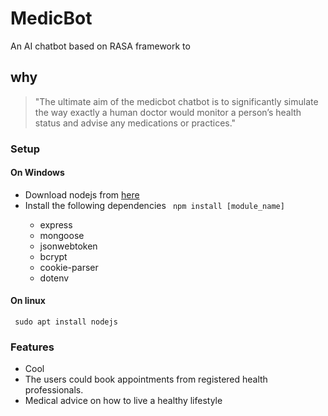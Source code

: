 # MedicBot
An AI chatbot based on RASA framework to  

## why
> "The ultimate aim of the medicbot chatbot is to significantly simulate the way exactly a human doctor would monitor a person’s health status and advise any medications or practices."

### Setup
#### On Windows
* Download nodejs from [here](https://nodejs.org/en/download/)  
* Install the following dependencies <code> npm install [module_name] </code> 
<ul><ul><li>  express  </li>
    <li>  mongoose  </li>
    <li>  jsonwebtoken  </li>
    <li>  bcrypt  </li>
    <li>  cookie-parser  </li>
    <li> dotenv  </li>
</ul></ul>


#### On linux

<code> sudo apt install nodejs  </code> 

### Features
* Cool
* The users could book appointments from registered health professionals.
* Medical advice on how to live a healthy lifestyle
